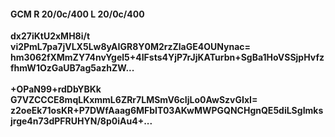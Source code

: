 #### GCM R 20/0c/400 L 20/0c/400
**dx27iKtU2xMH8i/t**<br/>**vi2PmL7pa7jVLX5Lw8yAIGR8Y0M2rzZlaGE4OUNynac=**<br/>**hm3062fXMmZY74nvYgel5+4IFsts4YjP7rJjKATurbn+SgBa1HoVSSjpHvfzfhmW1OzGaUB7ag5azhZW...**<br/><br/>
**+OPaN99+rdDbYBKk**<br/>**G7VZCCCE8mqLKxmmL6ZRr7LMSmV6cIjLo0AwSzvGIxI=**<br/>**z2oeEk71osKR+P7DWfAaag6MFbIT03AKwMWPGQNCHgnQE5diLSgImksjrge4n73dPFRUHYN/8p0iAu4+...**